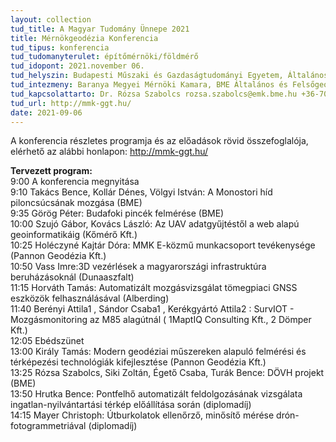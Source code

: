 ```yaml
---
layout: collection
tud_title: A Magyar Tudomány Ünnepe 2021
title: Mérnökgeodézia Konferencia
tud_tipus: konferencia
tud_tudomanyterulet: építőmérnöki/földmérő
tud_idopont: 2021.november 06.
tud_helyszin: Budapesti Műszaki és Gazdaságtudományi Egyetem, Általános és Felsőgeodézia Tanszék (1111 Műegyetem rkp. 3, K.fsz.27, Rédey-terem vagy a járványügyi intézkedések függvényében online)
tud_intezmeny: Baranya Megyei Mérnöki Kamara, BME Általános és Felsőgeodézia Tanszék és MMK Geodéziai és Geoinformatikai Tagozat 
tud_kapcsolattarto: Dr. Rózsa Szabolcs rozsa.szabolcs@emk.bme.hu +36-70-529-5714
tud_url: http://mmk-ggt.hu/ 
date: 2021-09-06
---
```

A konferencia részletes programja és az előadások rövid összefoglalója, elérhető az alábbi honlapon: 
<a target="_blank" href="http://mmk-ggt.hu/">http://mmk-ggt.hu/</a>  

<b>Tervezett program:</b> <br>
9:00 A konferencia megnyitása<br> 
9:10 Takács Bence, Kollár Dénes, Völgyi István: A Monostori híd piloncsúcsának mozgása (BME)<br>
9:35 Görög Péter: Budafoki pincék felmérése (BME) <br>
10:00 Szujó Gábor, Kovács László: Az UAV adatgyűjtéstől a web alapú geoinformatikáig (Kőmérő Kft.) <br>
10:25 Holéczyné Kajtár Dóra: MMK E-közmű munkacsoport tevékenysége (Pannon Geodézia Kft.) <br>
10:50 Vass Imre:3D vezérlések a magyarországi infrastruktúra beruházásoknál (Dunaaszfalt) <br>
11:15 Horváth Tamás: Automatizált mozgásvizsgálat tömegpiaci GNSS eszközök felhasználásával (Alberding) <br>
11:40 Berényi Attila1 , Sándor Csaba1 , Kerékgyártó Attila2 : SurvIOT - Mozgásmonitoring az M85 alagútnál ( 1MaptIQ Consulting Kft., 2 Dömper Kft.) <br>
12:05 Ebédszünet <br>
13:00 Király Tamás: Modern geodéziai műszereken alapuló felmérési és térképezési technológiák kifejlesztése (Pannon Geodézia Kft.) <br>
13:25 Rózsa Szabolcs, Siki Zoltán, Égető Csaba, Turák Bence: DÖVH projekt (BME) <br>
13:50 Hrutka Bence: Pontfelhő automatizált feldolgozásának vizsgálata ingatlan-nyilvántartási térkép előállítása során (diplomadíj) <br>
14:15 Mayer Christoph: Útburkolatok ellenőrző, minősítő mérése drón-fotogrammetriával (diplomadíj)